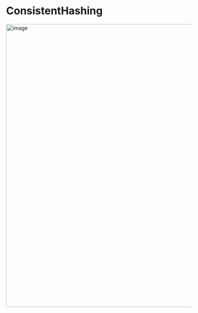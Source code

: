 # ConsistentHashing

<img width="767" alt="image" src="https://github.com/user-attachments/assets/bc0df7b9-f77b-4b18-9e19-22d3539185df" />

